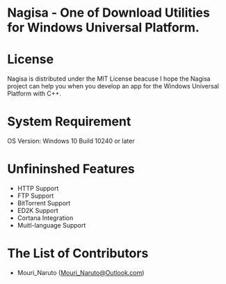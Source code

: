 # Nagisa - One of Download Utilities for Windows Universal Platform.

# License
Nagisa is distributed under the MIT License beacuse I hope the Nagisa project can help you when you develop an app for the Windows Universal Platform with C++.

# System Requirement
OS Version: Windows 10 Build 10240 or later

# Unfininshed Features
- HTTP Support
- FTP Support
- BitTorrent Support
- ED2K Support
- Cortana Integration
- Muitl-language Support

# The List of Contributors
- Mouri_Naruto (Mouri_Naruto@Outlook.com)
